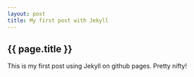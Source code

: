 ```yaml
---
layout: post
title: My first post with Jekyll
---
```


{{ page.title }}
----------------

This is my first post using Jekyll on github pages. Pretty nifty!